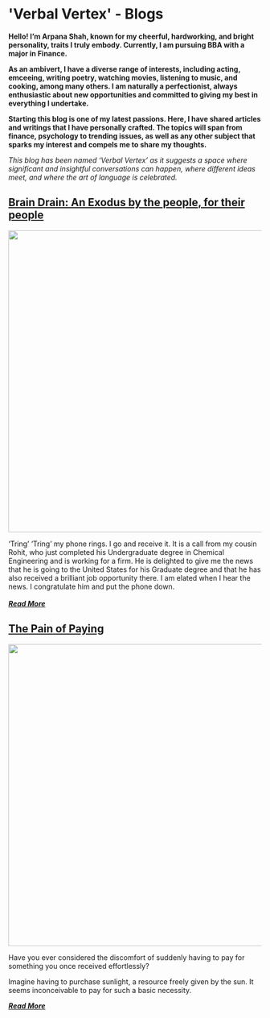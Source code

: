 # 'Verbal Vertex' - Blogs

**Hello! I’m Arpana Shah, known for my cheerful, hardworking, and bright personality, traits I truly embody. Currently, I am pursuing BBA with a major in Finance.**

**As an ambivert, I have a diverse range of interests, including acting, emceeing, writing poetry, watching movies, listening to music, and cooking, among many others. I am naturally a perfectionist, always enthusiastic about new opportunities and committed to giving my best in everything I undertake.**

**Starting this blog is one of my latest passions. Here, I have shared articles and writings that I have personally crafted. The topics will span from finance, psychology to trending issues, as well as any other subject that sparks my interest and compels me to share my thoughts.**

*This blog has been named ‘Verbal Vertex’ as it suggests a space where significant and insightful conversations can happen, where different ideas meet, and where the art of language is celebrated.*

## [Brain Drain: An Exodus by the people, for their people](https://arpanaaa.github.io/braindrain) 

<img src="https://github.com/Arpanaaa/Arpanaaa.github.io/assets/159395386/2cabc091-888e-4ed5-a402-454f6c5391f9" width="1000" height="600">

‘Tring’ ‘Tring’ my phone rings. I go and receive it. It is a call from my cousin Rohit, who just completed his Undergraduate degree in Chemical Engineering and is working for a firm. He is delighted to give me the news that he is going to the United States for his Graduate degree and that he has also received a brilliant job opportunity there. I am elated when I hear the news. I congratulate him and put the phone down.
<br>
<br>
***[Read More](https://arpanaaa.github.io/braindrain)***

## [The Pain of Paying](https://arpanaaa.github.io/painofpaying) 

<img src="https://github.com/Arpanaaa/Arpanaaa.github.io/assets/159395386/ff046ba6-cc9a-41b4-800a-4f645a138cb1" width="1000" height="600">

Have you ever considered the discomfort of suddenly having to pay for something you once received effortlessly?

Imagine having to purchase sunlight, a resource freely given by the sun. It seems inconceivable to pay for such a basic necessity.

***[Read More](https://arpanaaa.github.io/painofpaying)***
